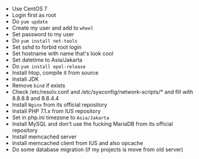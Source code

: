 - Use CentOS 7
- Login first as root
- Do `yum update`
- Create my user and add to `wheel`
- Set password to my user
- Do `yum install net-tools`
- Set sshd to forbid root login
- Set hostname with name that's look cool
- Set datetime to Asia/Jakarta
- Do `yum install epel-release`
- Install htop, compile it from source
- Install JDK
- Remove `bind` if exists
- Check /etc/resolv.conf and /etc/sysconfig/network-scripts/* and fill with 8.8.8.8 and 8.8.4.4
- Install `Nginx` from its official repository
- Install PHP 7.1.x from IUS repository
- Set in php.ini timezone to `Asia/Jakarta`
- Install MySQL and don't use the fucking MariaDB from its official repository
- Install memcached server
- Install memcached client from IUS and also opcache
- Do some database migration (if my projects is move from old server)
